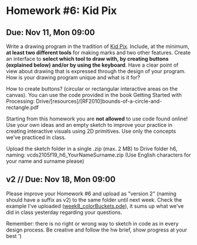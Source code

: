 # Homework #6: Kid Pix

## Due: Nov 11, Mon 09:00

Write a drawing program in the tradition of [Kid Pix](https://www.youtube.com/watch?v=TayProAkmBE&t=29s). Include, at the minimum, **at least two different tools** for making marks and two other features. Create an interface to **select which tool to draw with, by creating buttons (explained below) and/or by using the keyboard**. Have a clear point of view about drawing that is expressed through the design of your program. How is your drawing program unique and what is it for?

How to create buttons? (circular or rectangular interactive areas on the canvas). You can use the code provided in the book Getting Started with Processing: Drive/[resources]/[RF2010]bounds-of-a-circle-and-rectangle.pdf

Starting from this homework you are **not allowed** to use code found online! Use your own ideas and an empty sketch to improve your practice in creating interactive visuals using 2D primitives. Use only the concepts we've practiced in class.

Upload the sketch folder in a single .zip (max. 2 MB) to Drive folder h6, naming: vcds2105f19_h6_YourNameSurname.zip (Use English characters for your name and surname please)

## v2 // Due: Nov 18, Mon 09:00

Please improve your Homework #6 and upload as "version 2" (naming should have a suffix as v2) to the same folder until next week. Check the example I've uploaded ([week8_colorBuckets.pde](../inclass/week8_colorBuckets.pde)), it sums up what we've did in class yesterday regarding your questions. 

Remember: there is no right or wrong way to sketch in code as in every design process. Be creative and follow the hw brief, show progress at your best ')
